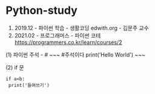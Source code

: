 # Python-study
1) 2019.12 - 파이썬 학습 - 생활코딩 edwith.org - 김문주 교수 
2) 2021.02 - 프로그래머스 - 파이썬 코테  https://programmers.co.kr/learn/courses/2


  (1) 파이썬 주석 - #
    ~~~
    #주석이다
    print('Hello World')
    ~~~
    
   (2) if 문
   ~~~
   if a<b:
    print('들여쓰기')
   ~~~

